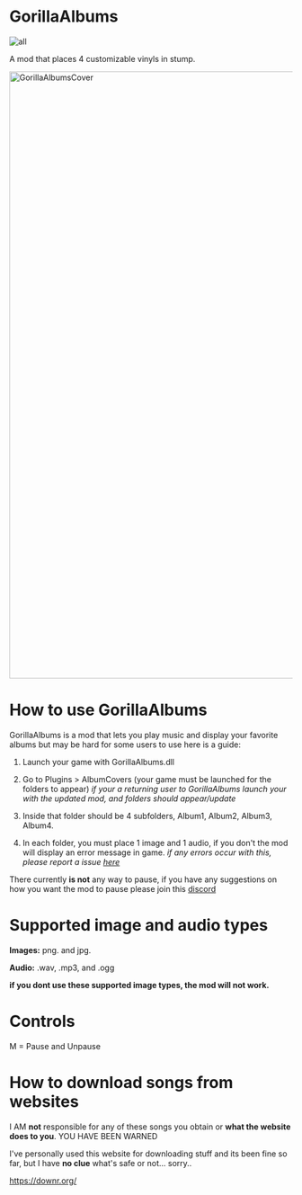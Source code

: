 # GorillaAlbums

![all](https://img.shields.io/github/downloads/elligurt/GorillaAlbums/total)

A mod that places 4 customizable vinyls in stump.

<img width="1920" height="1080" alt="GorillaAlbumsCover" src="https://github.com/user-attachments/assets/fab19fdc-6727-47a7-82d9-2f3faeaef1f8" />


# How to use GorillaAlbums

GorillaAlbums is a mod that lets you play music and display your favorite albums but may be hard for some users to use here is a guide: 

1. Launch your game with GorillaAlbums.dll

2. Go to Plugins > AlbumCovers (your game must be launched for the folders to appear)
*if your a returning user to GorillaAlbums launch your with the updated mod, and folders should appear/update*

3. Inside that folder should be 4 subfolders, Album1, Album2, Album3, Album4. 
 
4. In each folder, you must place 1 image and 1 audio, if you don't the mod will display an error message in game.
*if any errors occur with this, please report a issue [here](https://github.com/elligurt/GorillaAlbums/issues)*

There currently **is not** any way to pause, if you have any suggestions on how you want the mod to pause please join this [discord](https://discord.gg/ckqJzzUuNc)

# Supported image and audio types

**Images:** png. and jpg.

**Audio:** .wav, .mp3, and .ogg

**if you dont use these supported image types, the mod will not work.**

# Controls
M = Pause and Unpause


# How to download songs from websites

I AM **not** responsible for any of these songs you obtain or **what the website does to you**. YOU HAVE BEEN WARNED

I've personally used this website for downloading stuff and its been fine so far, but I have **no clue** what's safe or not... sorry..

https://downr.org/







